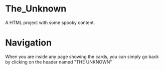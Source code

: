 # The_Unknown
A HTML project with some spooky content.

# Navigation
When you are inside any page showing the cards, you can simply go back by clicking on the header named "THE UNKNOWN"
